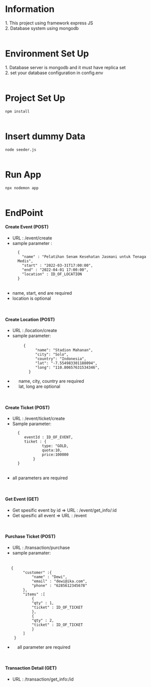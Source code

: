 <h1>Information</h1>
<div>1. This project using framework express JS</div>
<div>2. Database system using mongodb</div>
<div>&nbsp;</div>
<h1>Environment Set Up</h1>
<div>1. Database server is mongodb and it must have replica set</div>
<div>2. set your database configuration in config.env</div>
<div>&nbsp;</div>
<h1>Project Set Up</h1>
<div><code>npm install</code></div>
<div>&nbsp;</div>
<h1>Insert dummy Data</h1>
<div><code>node seeder.js</code></div>
<div>&nbsp;</div>
<h1>Run App</h1>
<div><code>npx nodemon app</code></div>
<div>&nbsp;</div>
<h1>EndPoint</h1>
<h4>Create Event (POST)</h4>
<ul>
<li>URL : /event/create</li>
<li>sample parameter :&nbsp;</li>
</ul>
<div style="padding-left: 40px;"><code>{</code></div>
<div style="padding-left: 40px;"><code>&nbsp; "name" : "Pelatihan Senam Kesehatan Jasmani untuk Tenaga Medis",&nbsp;</code></div>
<div style="padding-left: 40px;"><code>&nbsp; "start" : "2022-03-31T17:00:00",&nbsp;</code></div>
<div style="padding-left: 40px;"><code>&nbsp; "end" : "2022-04-01 17:00:00",&nbsp;</code></div>
<div style="padding-left: 40px;"><code>&nbsp; "location" : ID_OF_LOCATION</code></div>
<div style="padding-left: 40px;"><code>}&nbsp;</code></div>
<div>&nbsp;</div>
<ul>
<li>name, start, end are required</li>
<li>location is optional</li>
</ul>
<div>&nbsp;</div>
<h4>Create Location (POST)</h4>
<ul>
<li>URL : /location/create</li>
<li>sample parameter:</li>
</ul>
<div style="padding-left: 40px;">&nbsp; &nbsp;<code> {</code></div>
<div style="padding-left: 40px;"><code>&nbsp; &nbsp; &nbsp; &nbsp; "name": "Stadion Mahanan",</code></div>
<div style="padding-left: 40px;"><code>&nbsp; &nbsp; &nbsp; &nbsp; "city": "Solo",</code></div>
<div style="padding-left: 40px;"><code>&nbsp; &nbsp; &nbsp; &nbsp; "country": "Indonesia",</code></div>
<div style="padding-left: 40px;"><code>&nbsp; &nbsp; &nbsp; &nbsp; "lat": "-7.554983301188094",</code></div>
<div style="padding-left: 40px;"><code>&nbsp; &nbsp; &nbsp; &nbsp; "long": "110.80657631534346",</code></div>
<div style="padding-left: 40px;"><code>&nbsp; &nbsp; &nbsp;}</code></div>
<ul>
<li>&nbsp; &nbsp; &nbsp;name, city, country are required</li>
<li>&nbsp; &nbsp; &nbsp;lat, long are optional</li>
</ul>
<div>&nbsp;</div>
<h4>Create Ticket (POST)</h4>
<ul>
<li>URL : /event/ticket/create</li>
<li>Sample parameter:</li>
</ul>
<div style="padding-left: 40px;"><code>{</code></div>
<div style="padding-left: 40px;"><code>&nbsp; &nbsp;eventId : ID_OF_EVENT,</code></div>
<div style="padding-left: 40px;"><code>&nbsp; &nbsp;ticket : {</code></div>
<div style="padding-left: 40px;"><code>&nbsp; &nbsp; &nbsp; &nbsp; &nbsp; &nbsp;type: "GOLD,</code></div>
<div style="padding-left: 40px;"><code>&nbsp; &nbsp; &nbsp; &nbsp; &nbsp; &nbsp;quota:10,</code></div>
<div style="padding-left: 40px;"><code>&nbsp; &nbsp; &nbsp; &nbsp; &nbsp; &nbsp;price:100000</code></div>
<div style="padding-left: 40px;"><code>&nbsp; &nbsp; &nbsp; &nbsp;}</code></div>
<div style="padding-left: 40px;"><code>}</code></div>
<div>&nbsp;</div>
<ul>
<li>all parameters are required</li>
</ul>
<div>&nbsp;</div>
<h4>Get Event (GET)</h4>
<ul>
<li>Get spesific event by id =&gt; URL : /event/get_info/:id</li>
<li>Get spesific all event =&gt; URL : /event</li>
</ul>
<div>&nbsp;</div>
<h4>Purchase Ticket (POST)</h4>
<ul>
<li>URL : /transaction/purchase</li>
<li>sample paramater:</li>
</ul>
<div>&nbsp;</div>
<div>&nbsp; &nbsp;<code> {</code></div>
<div><code>&nbsp; &nbsp; &nbsp; &nbsp; "customer" :{</code></div>
<div><code>&nbsp; &nbsp; &nbsp; &nbsp; &nbsp; &nbsp; "name" : "Dewi",</code></div>
<div><code>&nbsp; &nbsp; &nbsp; &nbsp; &nbsp; &nbsp; "email" : "dewi@ika.com",</code></div>
<div><code>&nbsp; &nbsp; &nbsp; &nbsp; &nbsp; &nbsp; "phone" : "6285612345678"</code></div>
<div><code>&nbsp; &nbsp; &nbsp; &nbsp; },</code></div>
<div><code>&nbsp; &nbsp; &nbsp; &nbsp; "items" :[</code></div>
<div><code>&nbsp; &nbsp; &nbsp; &nbsp; &nbsp; &nbsp; {</code></div>
<div><code>&nbsp; &nbsp; &nbsp; &nbsp; &nbsp; &nbsp; "qty" : 1,</code></div>
<div><code>&nbsp; &nbsp; &nbsp; &nbsp; &nbsp; &nbsp; "ticket" : ID_OF_TICKET</code></div>
<div><code>&nbsp; &nbsp; &nbsp; &nbsp; &nbsp; &nbsp; },</code></div>
<div><code>&nbsp; &nbsp; &nbsp; &nbsp; &nbsp; &nbsp; {</code></div>
<div><code>&nbsp; &nbsp; &nbsp; &nbsp; &nbsp; &nbsp; "qty" : 2,</code></div>
<div><code>&nbsp; &nbsp; &nbsp; &nbsp; &nbsp; &nbsp; "ticket" : ID_OF_TICKET</code></div>
<div><code>&nbsp; &nbsp; &nbsp; &nbsp; &nbsp; &nbsp; }</code></div>
<div><code>&nbsp; &nbsp; &nbsp; &nbsp; ]</code></div>
<div><code>&nbsp; &nbsp; }</code></div>
<ul>
<li>&nbsp; &nbsp; all parameter are required</li>
</ul>
<div>&nbsp;</div>
<h4>Transaction Detail (GET)</h4>
<ul>
<li>URL : /transaction/get_info:/id</li>
</ul>
<div>&nbsp;</div>
